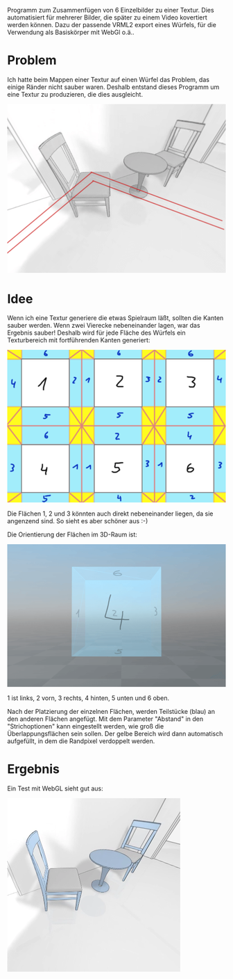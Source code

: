 Programm zum Zusammenfügen von 6 Einzelbilder zu einer Textur. 
Dies automatisiert für mehrerer Bilder, die später zu einem Video kovertiert werden können.
Dazu der passende VRML2 export eines Würfels, für die Verwendung als Basiskörper mit WebGl o.ä..

# Problem
Ich hatte beim Mappen einer Textur auf einen Würfel das Problem, das einige Ränder nicht sauber waren.
Deshalb entstand dieses Programm um eine Textur zu produzieren, die dies ausgleicht. 

![Fehler](https://github.com/polygontwist/vrstitch/blob/master/work/fehlervrstitch.png)

# Idee
Wenn ich eine Textur generiere die etwas Spielraum läßt, sollten die Kanten sauber werden. Wenn zwei Vierecke nebeneinander lagen, war das Ergebnis sauber!
Deshalb wird für jede Fläche des Würfels ein Texturbereich mit fortführenden Kanten generiert:

![Aufbau](https://github.com/polygontwist/vrstitch/blob/master/work/aufbau.png)

Die Flächen 1, 2 und 3 könnten auch direkt nebeneinander liegen, da sie angenzend sind. So sieht es aber schöner aus :-)

Die Orientierung der Flächen im 3D-Raum ist:

![3D-Würfel](https://github.com/polygontwist/vrstitch/blob/master/work/wuerfel.png)

1 ist links, 2 vorn, 3 rechts, 4 hinten, 5 unten und 6 oben.

Nach der Platzierung der einzelnen Flächen, werden Teilstücke (blau) an den anderen Flächen angefügt. 
Mit dem Parameter "Abstand" in den "Strichoptionen" kann eingestellt werden, wie groß die Überlappungsflächen sein sollen.
Der gelbe Bereich wird dann automatisch aufgefüllt, in dem die Randpixel verdoppelt werden.

# Ergebnis

Ein Test mit WebGL sieht gut aus:

![WebGL Test](https://github.com/polygontwist/vrstitch/blob/master/work/texturok.png)
